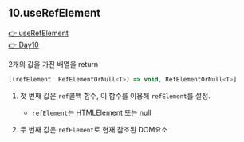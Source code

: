 ## 10.useRefElement

[👉 useRefElement](../../../packages/lib/src/hooks/useRefElement.ts)  
[👉 Day10](../src/components/Day10.tsx)

2개의 값을 가진 배열을 return

```ts
[(refElement: RefElementOrNull<T>) => void, RefElementOrNull<T>]
```

1. 첫 번째 값은 `ref`콜백 함수, 이 함수를 이용해 `refElement`를 설정.

   - `refElement`는 HTMLElement 또는 null

2. 두 번째 값은 `refElement`로 현재 참조된 DOM요소
